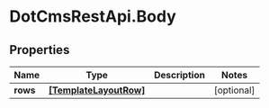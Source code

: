 # DotCmsRestApi.Body

## Properties

Name | Type | Description | Notes
------------ | ------------- | ------------- | -------------
**rows** | [**[TemplateLayoutRow]**](TemplateLayoutRow.md) |  | [optional] 


